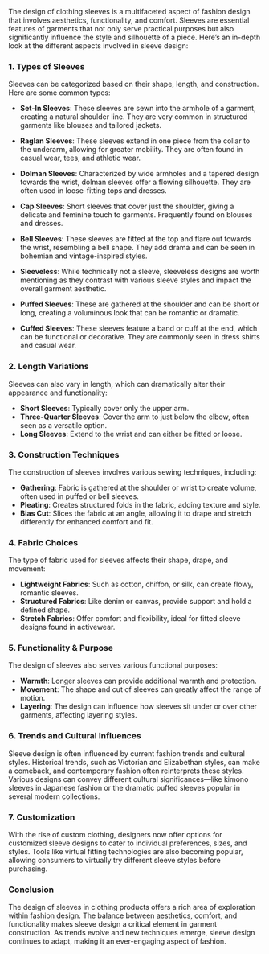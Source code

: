 The design of clothing sleeves is a multifaceted aspect of fashion design that involves aesthetics, functionality, and comfort. Sleeves are essential features of garments that not only serve practical purposes but also significantly influence the style and silhouette of a piece. Here’s an in-depth look at the different aspects involved in sleeve design:

### 1. **Types of Sleeves**
Sleeves can be categorized based on their shape, length, and construction. Here are some common types:

- **Set-In Sleeves**: These sleeves are sewn into the armhole of a garment, creating a natural shoulder line. They are very common in structured garments like blouses and tailored jackets.

- **Raglan Sleeves**: These sleeves extend in one piece from the collar to the underarm, allowing for greater mobility. They are often found in casual wear, tees, and athletic wear.

- **Dolman Sleeves**: Characterized by wide armholes and a tapered design towards the wrist, dolman sleeves offer a flowing silhouette. They are often used in loose-fitting tops and dresses.

- **Cap Sleeves**: Short sleeves that cover just the shoulder, giving a delicate and feminine touch to garments. Frequently found on blouses and dresses.

- **Bell Sleeves**: These sleeves are fitted at the top and flare out towards the wrist, resembling a bell shape. They add drama and can be seen in bohemian and vintage-inspired styles.

- **Sleeveless**: While technically not a sleeve, sleeveless designs are worth mentioning as they contrast with various sleeve styles and impact the overall garment aesthetic.

- **Puffed Sleeves**: These are gathered at the shoulder and can be short or long, creating a voluminous look that can be romantic or dramatic. 

- **Cuffed Sleeves**: These sleeves feature a band or cuff at the end, which can be functional or decorative. They are commonly seen in dress shirts and casual wear.

### 2. **Length Variations**
Sleeves can also vary in length, which can dramatically alter their appearance and functionality:
- **Short Sleeves**: Typically cover only the upper arm.
- **Three-Quarter Sleeves**: Cover the arm to just below the elbow, often seen as a versatile option.
- **Long Sleeves**: Extend to the wrist and can either be fitted or loose.

### 3. **Construction Techniques**
The construction of sleeves involves various sewing techniques, including:
- **Gathering**: Fabric is gathered at the shoulder or wrist to create volume, often used in puffed or bell sleeves.
- **Pleating**: Creates structured folds in the fabric, adding texture and style.
- **Bias Cut**: Slices the fabric at an angle, allowing it to drape and stretch differently for enhanced comfort and fit.

### 4. **Fabric Choices**
The type of fabric used for sleeves affects their shape, drape, and movement:
- **Lightweight Fabrics**: Such as cotton, chiffon, or silk, can create flowy, romantic sleeves.
- **Structured Fabrics**: Like denim or canvas, provide support and hold a defined shape.
- **Stretch Fabrics**: Offer comfort and flexibility, ideal for fitted sleeve designs found in activewear.

### 5. **Functionality & Purpose**
The design of sleeves also serves various functional purposes:
- **Warmth**: Longer sleeves can provide additional warmth and protection.
- **Movement**: The shape and cut of sleeves can greatly affect the range of motion.
- **Layering**: The design can influence how sleeves sit under or over other garments, affecting layering styles.

### 6. **Trends and Cultural Influences**
Sleeve design is often influenced by current fashion trends and cultural styles. Historical trends, such as Victorian and Elizabethan styles, can make a comeback, and contemporary fashion often reinterprets these styles. Various designs can convey different cultural significances—like kimono sleeves in Japanese fashion or the dramatic puffed sleeves popular in several modern collections.

### 7. **Customization**
With the rise of custom clothing, designers now offer options for customized sleeve designs to cater to individual preferences, sizes, and styles. Tools like virtual fitting technologies are also becoming popular, allowing consumers to virtually try different sleeve styles before purchasing.

### Conclusion
The design of sleeves in clothing products offers a rich area of exploration within fashion design. The balance between aesthetics, comfort, and functionality makes sleeve design a critical element in garment construction. As trends evolve and new techniques emerge, sleeve design continues to adapt, making it an ever-engaging aspect of fashion.